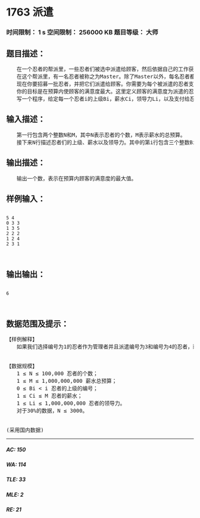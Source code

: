 # 1763 派遣   
### 时间限制： 1 s     空间限制： 256000 KB     题目等级： 大师  
## 题目描述：  

<pre>
　　在一个忍者的帮派里，一些忍者们被选中派遣给顾客，然后依据自己的工作获取报偿。  
　　在这个帮派里，有一名忍者被称之为Master。除了Master以外，每名忍者都有且仅有一个上级。为保密，同时增强忍者们的领导力，所有与他们工作相关的指令总是由上级发送给他的直接下属，而不允许通过其他的方式发送。  
　　现在你要招募一批忍者，并把它们派遣给顾客。你需要为每个被派遣的忍者支付一定的薪水，同时使得支付的薪水总额不超过你的预算。另外，为了发送指令，你需要选择一名忍者作为管理者，要求这个管理者可以向所有被派遣的忍者发送指令，在发送指令时，任何忍者（不管是否被派遣）都可以作为消息的传递人。管理者自己可以被派遣，也可以不被派遣。当然，如果管理者没有被派遣，你就不需要支付管理者的薪水。  
　　你的目标是在预算内使顾客的满意度最大。这里定义顾客的满意度为派遣的忍者总数乘以管理者的领导力，其中每个忍者的领导力也是一定的。  
　　写一个程序，给定每一个忍者i的上级Bi，薪水Ci，领导力Li，以及支付给忍者们的薪水总预算M，输出在预算内满足上述要求时顾客满意度的最大值。
</pre>
  
  
## 输入描述：  

<pre>
　　第一行包含两个整数N和M，其中N表示忍者的个数，M表示薪水的总预算。  
　　接下来N行描述忍者们的上级、薪水以及领导力。其中的第i行包含三个整数Bi , Ci , Li分别表示第i个忍者的上级，薪水以及领导力。Master满足Bi= 0，并且每一个忍者的上级的编号一定小于自己的编号 Bi < i。
</pre>
  
  
## 输出描述：  

<pre>
　　输出一个数，表示在预算内顾客的满意度的最大值。
</pre>
  
  
## 样例输入：  

<pre><code>
5 4  
0 3 3  
1 3 5  
2 2 2  
1 2 4  
2 3 1
  

</code></pre>
  
  
## 输出输出：  

<pre><code>
6
  

</code></pre>
  
  
## 数据范围及提示：  

<pre>
【样例解释】
　　如果我们选择编号为1的忍者作为管理者并且派遣编号为3和编号为4的忍者，薪水总和为4，没有超过总预算4。因为派遣了2个忍者并且管理者的领导力为3，用户的满意度为2 × 3 = 6，是可以得到的用户满意度的最大值。
  

【数据规模】
　　1 ≤ N ≤ 100,000 忍者的个数；  
　　1 ≤ M ≤ 1,000,000,000 薪水总预算；  
　　0 ≤ Bi < i 忍者的上级的编号；  
　　1 ≤ Ci ≤ M 忍者的薪水；  
　　1 ≤ Li ≤ 1,000,000,000 忍者的领导力。  
　　对于30%的数据，N ≤ 3000。
  

(采用国内数据)
</pre>
  
  
***  

##### AC: 150  
##### WA: 114  
##### TLE: 33  
##### MLE: 2  
##### RE: 21  
